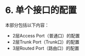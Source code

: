 # 6. 单个接口的配置

本部分包括以下内容：

* 2层Access Port（普通口）的配置
* 2层Trunk Port（Trunk口）的配置
* 3层Routed Port（路由口）的配置

